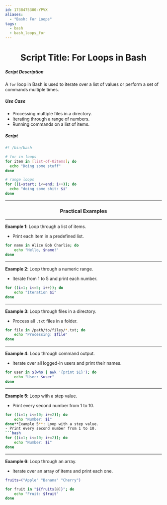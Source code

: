 ```yaml
---
id: 1738475300-YPVX
aliases:
  - "Bash: For Loops"
tags:
  - bash
  - bash_loops_for
---
```


<center>
<h1>Script Title: For Loops in Bash</h1>
</center>

##### Script Description
A `for` loop in Bash is used to iterate over a list of values or perform a set
of commands multiple times.

##### Use Case
- Processing multiple files in a directory.
- Iterating through a range of numbers.
- Running commands on a list of items.

##### Script
```bash
#! /bin/bash

# for in loops
for item in [list-of-0items]; do 
  echo "Doing some stuff"
done

# range loops
for ((i=start; i<=end; i++)); do
  echo "doing some shit: $i"
done
```


<center>
  <hr>
  <h3>Practical Examples</h3>
  <hr>
</center>


**Example 1**: Loop through a list of items.  
- Print each item in a predefined list.
```bash
for name in Alice Bob Charlie; do
    echo "Hello, $name!"
done
```

---


**Example 2**: Loop through a numeric range.  
- Iterate from 1 to 5 and print each number.
```bash
for ((i=1; i<=5; i++)); do
    echo "Iteration $i"
done
```

---


**Example 3**: Loop through files in a directory.  
- Process all `.txt` files in a folder.
```bash
for file in /path/to/files/*.txt; do
    echo "Processing: $file"
done
```

---


**Example 4**: Loop through command output.  
- Iterate over all logged-in users and print their names.
```bash
for user in $(who | awk '{print $1}'); do
    echo "User: $user"
done
```

---


**Example 5**: Loop with a step value.  
- Print every second number from 1 to 10.
```bash
for ((i=1; i<=10; i+=2)); do
    echo "Number: $i"
done**Example 5**: Loop with a step value.  
- Print every second number from 1 to 10.
```bash
for ((i=1; i<=10; i+=2)); do
    echo "Number: $i"
done
```

---


**Example 6**: Loop through an array.  
- Iterate over an array of items and print each one.
```bash
fruits=("Apple" "Banana" "Cherry")

for fruit in "${fruits[@]}"; do
    echo "Fruit: $fruit"
done
```
